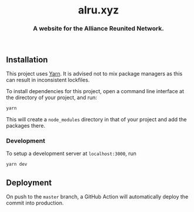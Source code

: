 <div align="center">
    <h1>alru.xyz</h1>
    <h3>A website for the Alliance Reunited Network.</h3>
</div>
<br />

## Installation
This project uses [Yarn](https://yarnpkg.com). It is advised not to mix package managers as this can result in inconsistent lockfiles.

To install dependencies for this project, open a command line interface at the directory of your project, and run:
```sh
yarn
```

This will create a `node_modules` directory in that of your project and add the packages there.

### Development
To setup a development server at `localhost:3000`, run
```sh
yarn dev
```

## Deployment
On push to the `master` branch, a GitHub Action will automatically deploy the commit into production. 
